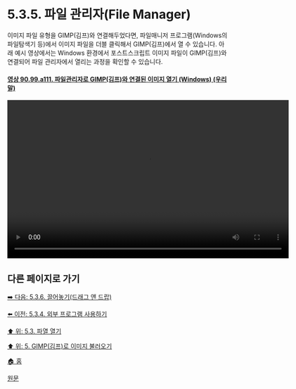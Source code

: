 # 5.3.5. 파일 관리자(File Manager)
이미지 파일 유형을 GIMP(김프)와 연결해두었다면, 파일매니저 프로그램(Windows의 파일탐색기 등)에서 이미지 파일을 더블 클릭해서 GIMP(김프)에서 열 수 있습니다. 아래 예시 영상에서는 Windows 환경에서 포스트스크립트 이미지 파일이 GIMP(김프)와 연결되어 파일 관리자에서 열리는 과정을 확인할 수 있습니다.

<a id="90-99-a111"></a>

#### [영상 90.99.a111. 파일관리자로 GIMP(김프)와 연결된 이미지 열기 (Windows) (우리말)](./90-99-etc.md#90-99-a111)
<video controls="controls" width="640" height="360" src="https://github.com/wonder13662/gimp/assets/15767104/8057c3c1-9694-4d4d-bb0b-fa2b76504678"></video>

## 다른 페이지로 가기

[➡️ 다음: 5.3.6. 끌어놓기(드래그 앤 드랍)](./05-03-06-drag-and-drop.md)

[⬅️ 이전: 5.3.4. 외부 프로그램 사용하기](./05-03-04-using-external-programs.md)

[⬆️ 위: 5.3. 파열 열기](./05-03-00-opening-files.md)

[⬆️ 위: 5. GIMP(김프)로 이미지 불러오기](./05-00-getting-images-into-gimp.md)

[🏠 홈](./00-home.md)

[원문](https://docs.gimp.org/2.10/ko/gimp-using-file-manager.html)